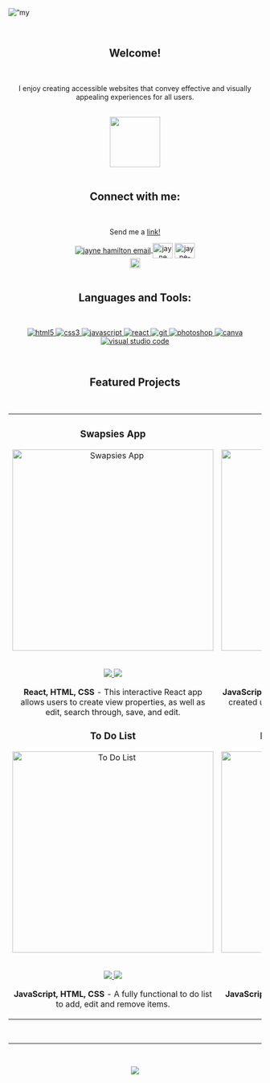 <p align=”center”>
<img width=”200" height=”200" src="https://user-images.githubusercontent.com/102329836/222019504-9f5a9c48-782e-4b13-bb0c-25465375db29.png" alt=”my banner”>
</p>
<br>
<h2 align=center>Welcome!</h2>
<br>
<p align="center">I enjoy creating accessible websites that convey effective and visually appealing experiences for all users.</p>
<br>
<div id="header" align="center">
  <img src="https://media.giphy.com/media/YULPJoecGetvtOm1H0/giphy.gif" width="100"/>
</div>
<br>



<h2 align="center">Connect with me:</h2>
<br>
<p align="center">Send me a <a href="https://linktr.ee/jayneehamilton" rel="noopener noreferrer" target="_blank">link!</a></p>
<p align="center">
<a href="mailto: jayneehamilton@gmail.com" target="blank"><img align="center" src="https://img.icons8.com/dotty/40/000000/email.png" alt="jayne hamilton email" />
</a>
<a href="https://www.instagram.com/jayne.create/" rel="noopener noreferrer" target="_blank"><img align="center" src="https://raw.githubusercontent.com/rahuldkjain/github-profile-readme-generator/master/src/images/icons/Social/instagram.svg" alt="jayne gram" height="30" width="40" /></a>
<a href="https://www.linkedin.com/in/jayne-hamilton/" rel="noopener noreferrer" target="_blank"><img align="center" src="https://raw.githubusercontent.com/rahuldkjain/github-profile-readme-generator/master/src/images/icons/Social/linked-in-alt.svg" alt="jayne-hamilton" height="30" width="40" /></a>
<br>
<a href="https://twitter.com/jayneehamilton" rel="noopener noreferrer" target="_blank"><img align="center" src="https://img.shields.io/twitter/follow/:jayneehamilton.svg?style=social&label=@:jayneehamilton" alt="jayne-hamilton" height="20"  /></a>
<br>
<br>

<h2 align="center">Languages and Tools:</h2>
<br>
<p align="center">
<a href="https://www.w3.org/html/" target="_blank"> <img src="https://img.shields.io/badge/HTML5-E34F26?style=for-the-badge&logo=html5&logoColor=white" alt="html5" /> </a>
<a href="https://www.w3schools.com/css/" target="_blank"> <img src="https://img.shields.io/badge/CSS3-1572B6?style=for-the-badge&logo=css3&logoColor=white" alt="css3" /> </a>
<a href="https://developer.mozilla.org/en-US/docs/Web/JavaScript" target="_blank"> <img src="https://img.shields.io/badge/JavaScript-323330?style=for-the-badge&logo=javascript&logoColor=F7DF1Eg" alt="javascript" </a>
<a href="https://reactjs.org/" target="_blank"> <img src="https://img.shields.io/badge/react-%2320232a.svg?style=for-the-badge&logo=react&logoColor=%2361DAFB" alt="react" </a>
<a href="https://git-scm.com/" target="_blank"> <img src="https://img.shields.io/badge/Git-F05032?style=for-the-badge&logo=git&logoColor=white" alt="git" </a>
<a href="https://www.adobe.com/products/photoshop.html" target="_blank"> <img src="https://img.shields.io/badge/Adobe%20Photoshop-31A8FF?style=for-the-badge&logo=Adobe%20Photoshop&logoColor=black" alt="photoshop" </a>
<a href="https://www.canva.com/" target="_blank"> <img src="https://img.shields.io/badge/Canva-%2300C4CC.svg?&style=for-the-badge&logo=Canva&logoColor=white" alt="canva" /> </a>
<a href="https://code.visualstudio.com/" target="_blank"> <img src="https://img.shields.io/badge/Visual_Studio_Code-0078D4?style=for-the-badge&logo=visual%20studio%20code&logoColor=white" alt="visual studio code" /> </a>

</p>
<br>
 
<h2 align="center">Featured Projects</h2>
<br>
<div align="center">
<table>
<tr>
<td width="50%">
<h3 align="center">Swapsies App</h3>
<div align="center">
<a href="https://github.com/jayne-hamilton/swapsies" target="_blank"><img src="https://user-images.githubusercontent.com/102329836/222015233-c3b67e3c-0f3a-4abf-8ddc-cd7ebba04c8e.png" width="400" alt="Swapsies App"></a>
<br>
<br>
<p>
<a href="https://github.com/jayne-hamilton/swapsies" target="_blank">
<img src="https://img.shields.io/badge/CODE-ff9?style=for-the-badge&logo=github&logoColor=black">
</a>
<a href="https://github.com/jayne-hamilton/swapsies" target="_blank">
<img src="https://img.shields.io/badge/-website-green?style=for-the-badge&color=d1ed58">
</a>
</p>
<p><strong>React, HTML, CSS</strong> - This interactive React app allows users to create view properties, as well as edit, search through, save, and edit.</p>
</div>
                                                                                       
<h3 align="center">To Do List</h3>
<div align="center">
<a href="https://github.com/jayne-hamilton/to-do-list" target="_blank"><img src="https://user-images.githubusercontent.com/102329836/222016493-e6fcb8c2-53e7-4fab-83e2-f70e8da3aadb.png" width="400" alt="To Do List"></a>
<br>
<br>
<p>
<a href="https://github.com/jayne-hamilton/to-do-list" target="_blank">
<img src="https://img.shields.io/badge/CODE-28bdbd?style=for-the-badge&logo=github&logoColor=black">
</a>
<a href="https://github.com/jayne-hamilton/to-do-list" target="_blank">
<img src="https://img.shields.io/badge/-website-green?style=for-the-badge&color=ff8d5c">
</a>
</p>
<p><strong>JavaScript, HTML, CSS</strong> - A fully functional to do list to add, edit and remove items.</p>
</div>
</td>

<td width="50%">
<h3 align="center">Portfolio Website</h3>
<div align="center">                                       
<a href="https://jayne-hamilton.github.io/github-repo-gallery/" target="_blank"><img src="https://user-images.githubusercontent.com/102329836/222015336-f68d2109-2f52-49ee-84d6-83d7d45f31a7.png" width="400" alt="Portfolio Website"></a>
<br>
<br>
<p>
<a href="https://github.com/jayne-hamilton/jayne-portfolio" target="_blank">
<img src="https://img.shields.io/badge/CODE-4eb6d0?style=for-the-badge&logo=github&logoColor=black">
</a>
<a href="https://portfolio-amber-three-91.vercel.app/" target="_blank">
<img src="https://img.shields.io/badge/-website-green?style=for-the-badge&color=2d358f">
</a>
</p>
</p><strong>JavaScript, HTML, CSS</strong> - Personal portfolio website created using Next.js, React, TypeScript, Tailwind CSS</p>
</div>

<h3 align="center">Birthday Countdown Clock</h3>
<div align="center">
<a href="https://github.com/jayne-hamilton/birthday-countdown" target="_blank"><img src="https://user-images.githubusercontent.com/102329836/222016481-586cbe4a-f180-4fac-aecb-057b00d80532.png" width="400"  alt="Birthday Countdown Clock"></a>
<br>
<br>
<p>
<a href="https://github.com/jayne-hamilton/birthday-countdown" target="_blank">
<img src="https://img.shields.io/badge/CODE-f16059?style=for-the-badge&logo=github&logoColor=black"">
</a>
<a href="https://marisabrantley.github.io/lolcat-clock/" target="_blank">
<img src="https://img.shields.io/badge/-website-green?style=for-the-badge&color=black"">
</a>
</p><strong>JavaScript, HTML, CSS</strong> - A birthday countdown to December 28th.</p>
</div>                                                                  
</table>                                                                                 
</div>
<br>
<hr>                                                                                      
<br>
<p align="center">
<img src="https://github-readme-stats.vercel.app/api?username=jayne-hamilton&show_icons=true&theme=graywhite">
</p>